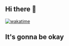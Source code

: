 ## Hi there 👋

<a href="https://wakatime.com/badge/user/b4ad8fdc-7d7a-4b25-8bc3-f31bbc1778ad/project/22e10002-c129-4ac5-b5a0-7f278dc23b05"><img src="https://wakatime.com/badge/user/b4ad8fdc-7d7a-4b25-8bc3-f31bbc1778ad/project/22e10002-c129-4ac5-b5a0-7f278dc23b05.svg" alt="wakatime"></a>

## It's gonna be okay
<!--
**TyroneKisienya/TyroneKisienya** is a ✨ _special_ ✨ repository because its `README.md` (this file) appears on your GitHub profile.

Here are some ideas to get you started:

- 🔭 I’m currently working on ...
- 🌱 I’m currently learning ...
- 👯 I’m looking to collaborate on ...
- 🤔 I’m looking for help with ...
- 💬 Ask me about ...
- 📫 How to reach me: ...
- 😄 Pronouns: ...
- ⚡ Fun fact: ...
-->
